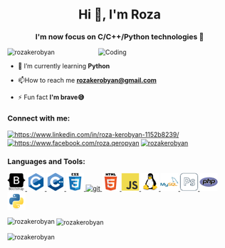 <h1 align="center">Hi 👋, I'm Roza</h1>
<h3 align="center">I'm now focus on C/C++/Python technologies 🚀</h3>
<img align="right" alt="Coding" width="300" src="https://i.pinimg.com/originals/cd/fd/a4/cdfda49dd7071ec1623e87f55943ab3e.gif">

<p align="left"> <img src="https://komarev.com/ghpvc/?username=rozakerobyan&label=Profile%20views&color=0e75b6&style=flat" alt="rozakerobyan" /> </p>

- 🌱 I’m currently learning **Python**

- 📫How to reach me **rozakerobyan@gmail.com**

- ⚡ Fun fact **I'm brave😅**

<h3 align="left">Connect with me:</h3>
<p align="left">
<a href="https://linkedin.com/in/https://www.linkedin.com/in/roza-kerobyan-1152b8239/" target="blank"><img align="center" src="https://raw.githubusercontent.com/rahuldkjain/github-profile-readme-generator/master/src/images/icons/Social/linked-in-alt.svg" alt="https://www.linkedin.com/in/roza-kerobyan-1152b8239/" height="30" width="40" /></a>
<a href="https://fb.com/https://www.facebook.com/roza.qeropyan" target="blank"><img align="center" src="https://raw.githubusercontent.com/rahuldkjain/github-profile-readme-generator/master/src/images/icons/Social/facebook.svg" alt="https://www.facebook.com/roza.qeropyan" height="30" width="40" /></a>
<a href="https://instagram.com/rozakerobyan" target="blank"><img align="center" src="https://raw.githubusercontent.com/rahuldkjain/github-profile-readme-generator/master/src/images/icons/Social/instagram.svg" alt="rozakerobyan" height="30" width="40" /></a>
</p>

<h3 align="left">Languages and Tools:</h3>
<p align="left"> <a href="https://getbootstrap.com" target="_blank" rel="noreferrer"> <img src="https://raw.githubusercontent.com/devicons/devicon/master/icons/bootstrap/bootstrap-plain-wordmark.svg" alt="bootstrap" width="40" height="40"/> </a> <a href="https://www.cprogramming.com/" target="_blank" rel="noreferrer"> <img src="https://raw.githubusercontent.com/devicons/devicon/master/icons/c/c-original.svg" alt="c" width="40" height="40"/> </a> <a href="https://www.w3schools.com/cpp/" target="_blank" rel="noreferrer"> <img src="https://raw.githubusercontent.com/devicons/devicon/master/icons/cplusplus/cplusplus-original.svg" alt="cplusplus" width="40" height="40"/> </a> <a href="https://www.w3schools.com/css/" target="_blank" rel="noreferrer"> <img src="https://raw.githubusercontent.com/devicons/devicon/master/icons/css3/css3-original-wordmark.svg" alt="css3" width="40" height="40"/> </a> <a href="https://git-scm.com/" target="_blank" rel="noreferrer"> <img src="https://www.vectorlogo.zone/logos/git-scm/git-scm-icon.svg" alt="git" width="40" height="40"/> </a> <a href="https://www.w3.org/html/" target="_blank" rel="noreferrer"> <img src="https://raw.githubusercontent.com/devicons/devicon/master/icons/html5/html5-original-wordmark.svg" alt="html5" width="40" height="40"/> </a> <a href="https://developer.mozilla.org/en-US/docs/Web/JavaScript" target="_blank" rel="noreferrer"> <img src="https://raw.githubusercontent.com/devicons/devicon/master/icons/javascript/javascript-original.svg" alt="javascript" width="40" height="40"/> </a> <a href="https://www.linux.org/" target="_blank" rel="noreferrer"> <img src="https://raw.githubusercontent.com/devicons/devicon/master/icons/linux/linux-original.svg" alt="linux" width="40" height="40"/> </a> <a href="https://www.mysql.com/" target="_blank" rel="noreferrer"> <img src="https://raw.githubusercontent.com/devicons/devicon/master/icons/mysql/mysql-original-wordmark.svg" alt="mysql" width="40" height="40"/> </a> <a href="https://www.photoshop.com/en" target="_blank" rel="noreferrer"> <img src="https://raw.githubusercontent.com/devicons/devicon/master/icons/photoshop/photoshop-line.svg" alt="photoshop" width="40" height="40"/> </a> <a href="https://www.php.net" target="_blank" rel="noreferrer"> <img src="https://raw.githubusercontent.com/devicons/devicon/master/icons/php/php-original.svg" alt="php" width="40" height="40"/> </a> <a href="https://www.python.org" target="_blank" rel="noreferrer"> <img src="https://raw.githubusercontent.com/devicons/devicon/master/icons/python/python-original.svg" alt="python" width="40" height="40"/> </a> </p>

<p><img align="left" src="https://github-readme-stats.vercel.app/api/top-langs?username=rozakerobyan&show_icons=true&locale=en&layout=compact" alt="rozakerobyan" /></p>

<p>&nbsp;<img align="center" src="https://github-readme-stats.vercel.app/api?username=rozakerobyan&show_icons=true&locale=en" alt="rozakerobyan" /></p>

<p><img align="center" src="https://github-readme-streak-stats.herokuapp.com/?user=rozakerobyan&" alt="rozakerobyan" /></p>

